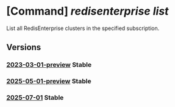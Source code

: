 # [Command] _redisenterprise list_

List all RedisEnterprise clusters in the specified subscription.

## Versions

### [2023-03-01-preview](/Resources/mgmt-plane/L3N1YnNjcmlwdGlvbnMve30vcHJvdmlkZXJzL21pY3Jvc29mdC5jYWNoZS9yZWRpc2VudGVycHJpc2U=/2023-03-01-preview.xml) **Stable**

<!-- mgmt-plane /subscriptions/{}/providers/microsoft.cache/redisenterprise 2023-03-01-preview -->
<!-- mgmt-plane /subscriptions/{}/resourcegroups/{}/providers/microsoft.cache/redisenterprise 2023-03-01-preview -->

### [2025-05-01-preview](/Resources/mgmt-plane/L3N1YnNjcmlwdGlvbnMve30vcHJvdmlkZXJzL21pY3Jvc29mdC5jYWNoZS9yZWRpc2VudGVycHJpc2U=/2025-05-01-preview.xml) **Stable**

<!-- mgmt-plane /subscriptions/{}/providers/microsoft.cache/redisenterprise 2025-05-01-preview -->
<!-- mgmt-plane /subscriptions/{}/resourcegroups/{}/providers/microsoft.cache/redisenterprise 2025-05-01-preview -->

### [2025-07-01](/Resources/mgmt-plane/L3N1YnNjcmlwdGlvbnMve30vcHJvdmlkZXJzL21pY3Jvc29mdC5jYWNoZS9yZWRpc2VudGVycHJpc2U=/2025-07-01.xml) **Stable**

<!-- mgmt-plane /subscriptions/{}/providers/microsoft.cache/redisenterprise 2025-07-01 -->
<!-- mgmt-plane /subscriptions/{}/resourcegroups/{}/providers/microsoft.cache/redisenterprise 2025-07-01 -->
